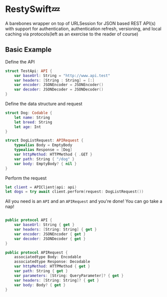 # RestySwift💤

A barebones wrapper on top of URLSession for JSON based REST API(s) with support for authentication, authentication refresh, versioning, and local caching via protocols(left as an exercise to the reader of course)

## Basic Example

Define the API

```swift
struct TestApi: API {
    var baseUrl: String = "http://www.api.test"
    var headers: [String : String] = [:]
    var encoder: JSONEncoder = JSONEncoder()
    var decoder: JSONDecoder = JSONDecoder()
}
```

Define the data structure and request

```swift
struct Dog: Codable {
    let name: String
    let breed: String
    let age: Int
}

struct DogListRequest: APIRequest {
    typealias Body = EmptyBody
    typealias Response = [Dog]
    var httpMethod: HTTPMethod { .GET }
    var path: String { "/dog" }
    var body: EmptyBody? { nil }
}
```

Perform the request

```swift
let client = APIClient(api: api)
let dogs = try await client.perform(request: DogListRequest())
```

All you need is an `API` and an `APIRequest` and you're done! You can go take a nap!

```swift

public protocol API {
    var baseUrl: String { get }
    var headers: [String: String] { get }
    var encoder: JSONEncoder { get }
    var decoder: JSONDecoder { get }
}

public protocol APIRequest {
    associatedtype Body: Encodable
    associatedtype Response: Decodable
    var httpMethod: HTTPMethod { get }
    var path: String { get }
    var parameters: [String: QueryParameter]? { get }
    var headers: [String: String]? { get }
    var body: Body? { get }
}

```

